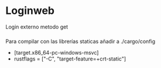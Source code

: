 # Loginweb

Login externo metodo get

###
Para compilar con las librerías staticas añadir a ./cargo/config

- [target.x86_64-pc-windows-msvc]
- rustflags = ["-C", "target-feature=+crt-static"]
